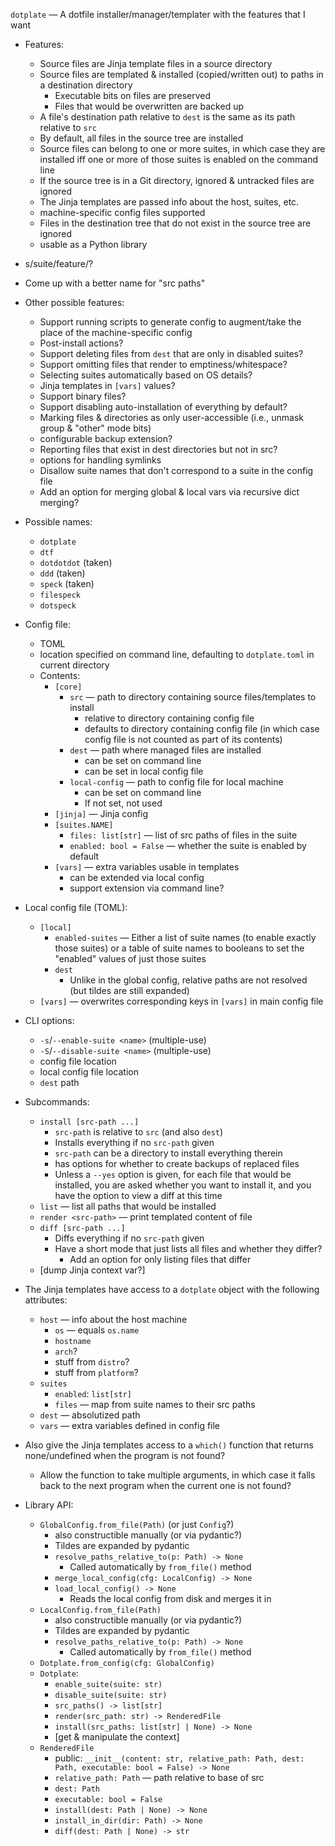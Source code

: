 `dotplate` — A dotfile installer/manager/templater with the features that I
want

- Features:
    - Source files are Jinja template files in a source directory
    - Source files are templated & installed (copied/written out) to paths in a
      destination directory
        - Executable bits on files are preserved
        - Files that would be overwritten are backed up
    - A file's destination path relative to `dest` is the same as its path
      relative to `src`
    - By default, all files in the source tree are installed
    - Source files can belong to one or more suites, in which case they are
      installed iff one or more of those suites is enabled on the command line
    - If the source tree is in a Git directory, ignored & untracked files are ignored
    - The Jinja templates are passed info about the host, suites, etc.
    - machine-specific config files supported
    - Files in the destination tree that do not exist in the source tree are
      ignored
    - usable as a Python library

- s/suite/feature/?

- Come up with a better name for "src paths"

- Other possible features:
    - Support running scripts to generate config to augment/take the place of
      the machine-specific config
    - Post-install actions?
    - Support deleting files from `dest` that are only in disabled suites?
    - Support omitting files that render to emptiness/whitespace?
    - Selecting suites automatically based on OS details?
    - Jinja templates in `[vars]` values?
    - Support binary files?
    - Support disabling auto-installation of everything by default?
    - Marking files & directories as only user-accessible (i.e., unmask group &
      "other" mode bits)
    - configurable backup extension?
    - Reporting files that exist in dest directories but not in src?
    - options for handling symlinks
    - Disallow suite names that don't correspond to a suite in the config file
    - Add an option for merging global & local vars via recursive dict merging?

- Possible names:
    - `dotplate`
    - `dtf`
    - `dotdotdot` (taken)
    - `ddd` (taken)
    - `speck` (taken)
    - `filespeck`
    - `dotspeck`

- Config file:
    - TOML
    - location specified on command line, defaulting to `dotplate.toml` in
      current directory
    - Contents:
        - `[core]`
            - `src` — path to directory containing source files/templates to
              install
                - relative to directory containing config file
                - defaults to directory containing config file (in which case
                  config file is not counted as part of its contents)
            - `dest` — path where managed files are installed
                - can be set on command line
                - can be set in local config file
            - `local-config` — path to config file for local machine
                - can be set on command line
                - If not set, not used
        - `[jinja]` — Jinja config
        - `[suites.NAME]`
            - `files: list[str]` — list of src paths of files in the suite
            - `enabled: bool = False` — whether the suite is enabled by default
        - `[vars]` — extra variables usable in templates
            - can be extended via local config
            - support extension via command line?

- Local config file (TOML):
    - `[local]`
        - `enabled-suites` — Either a list of suite names (to enable exactly
          those suites) or a table of suite names to booleans to set the
          "enabled" values of just those suites
        - `dest`
            - Unlike in the global config, relative paths are not resolved (but
              tildes are still expanded)
    - `[vars]` — overwrites corresponding keys in `[vars]` in main config file

- CLI options:
    - `-s`/`--enable-suite <name>` (multiple-use)
    - `-S`/`--disable-suite <name>` (multiple-use)
    - config file location
    - local config file location
    - `dest` path

- Subcommands:
    - `install [src-path ...]`
        - `src-path` is relative to `src` (and also `dest`)
        - Installs everything if no `src-path` given
        - `src-path` can be a directory to install everything therein
        - has options for whether to create backups of replaced files
        - Unless a `--yes` option is given, for each file that would be
          installed, you are asked whether you want to install it, and you have
          the option to view a diff at this time
    - `list` — list all paths that would be installed
    - `render <src-path>` — print templated content of file
    - `diff [src-path ...]`
        - Diffs everything if no `src-path` given
        - Have a short mode that just lists all files and whether they differ?
            - Add an option for only listing files that differ
    - [dump Jinja context var?]

- The Jinja templates have access to a `dotplate` object with the following
  attributes:
    - `host` — info about the host machine
        - `os` — equals `os.name`
        - `hostname`
        - `arch`?
        - stuff from `distro`?
        - stuff from `platform`?
    - `suites`
        - `enabled`: `list[str]`
        - `files` — map from suite names to their src paths
    - `dest` — absolutized path
    - `vars` — extra variables defined in config file

- Also give the Jinja templates access to a `which()` function that returns
  none/undefined when the program is not found?
    - Allow the function to take multiple arguments, in which case it falls
      back to the next program when the current one is not found?

- Library API:
    - `GlobalConfig.from_file(Path)` (or just `Config`?)
        - also constructible manually (or via pydantic?)
        - Tildes are expanded by pydantic
        - `resolve_paths_relative_to(p: Path) -> None`
            - Called automatically by `from_file()` method
        - `merge_local_config(cfg: LocalConfig) -> None`
        - `load_local_config() -> None`
            - Reads the local config from disk and merges it in
    - `LocalConfig.from_file(Path)`
        - also constructible manually (or via pydantic?)
        - Tildes are expanded by pydantic
        - `resolve_paths_relative_to(p: Path) -> None`
            - Called automatically by `from_file()` method
    - `Dotplate.from_config(cfg: GlobalConfig)`
    - `Dotplate`:
        - `enable_suite(suite: str)`
        - `disable_suite(suite: str)`
        - `src_paths() -> list[str]`
        - `render(src_path: str) -> RenderedFile`
        - `install(src_paths: list[str] | None) -> None`
        - [get & manipulate the context]
    - `RenderedFile`
        - public: `__init__(content: str, relative_path: Path, dest: Path, executable: bool = False) -> None`
        - `relative_path: Path` — path relative to base of src
        - `dest: Path`
        - `executable: bool = False`
        - `install(dest: Path | None) -> None`
        - `install_in_dir(dir: Path) -> None`
        - `diff(dest: Path | None) -> str`
